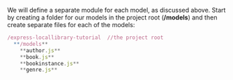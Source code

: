 We will define a separate module for each model, as discussed above. Start by creating a folder for our models in the project root (**/models**) and then create separate files for each of the models:
    
```js    
/express-locallibrary-tutorial  //the project root
  **/models**
    **author.js**
    **book.js**
    **bookinstance.js**
    **genre.js**
```    
